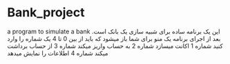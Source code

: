 # Bank_project
a program to simulate a bank
این یک برنامه ساده برای شبیه سازی یک بانک است.
بعد از اجرای برنامه یک منو برای شما باز میشود که باید از بین 0 تا 4 یک شماره را وارد کنید
شماره 1 اکانت میسازد
شماره 2 به حساب واریز میکند
شماره 3 از حساب برداشت میکند
شماره 4 اطلاعات را نمایش میدهد
